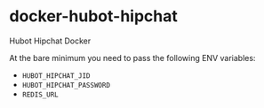 docker-hubot-hipchat
====================

Hubot Hipchat Docker

At the bare minimum you need to pass the following ENV variables:

- `HUBOT_HIPCHAT_JID`
- `HUBOT_HIPCHAT_PASSWORD`
- `REDIS_URL`
